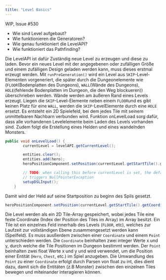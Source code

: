 ```yaml
---
title: "Level Basics"
---
```


WIP, Issue #530

-   Wie sind Level aufgebaut?
-   Wie funktionieren die Generatoren?
-   Wie genau funktioniert die LevelAPI?
-   Wie funktioniert das Pathfinding?

Die LevelAPI ist dafür Zuständig neue Level zu erzeugen und diese zu laden. Bevor ein neues Level mit der angegebenen
oder zufälligen Größe und einem zufälligen Design geladen werden kann, muss dieses erstmal erzeugt werden. Mit
`runPreGeneration()` wird ein Level aus `SKIP`-Level-Elementen vorgeneriert, die später durch die Dungeonelemente wie
(`FLOOR`(Bodenplatten des Dungeons), `WALL`(Wände des Dungeons), `HOLE`(fehlende Bodenplatten im Dungeon, die den Weg
blockueren)) überschrieben werden. Wände werden am äußeren Rand eines Levels erzeugt. Liegen die `SKIP`-Level-Elemente
neben einem `FLOOR`und es gibt keinen Platz für eine `WALL`, werden die `SKIP`-LevelElemente durch eine `HOLE` ersetzt.
Es entsteht ein 2D Spielefeld, bei dem jedes Tile mit seinem unmittelbaren Nachbarn verbunden wird. Funktion onLevelLoad
sorg dafür, dass alle vorhandenen Levelelemente beim Laden des Levels vorhanden sind. Zudem folgt die Erstellung eines
Helden und eines wandelnden Monsters.

``` java
public void onLevelLoad() {
        currentLevel = levelAPI.getCurrentLevel();

        entities.clear();
        entities.add(hero);
        heroPositionComponent.setPosition(currentLevel.getStartTile().getCoordinate().toPoint());

        // TODO: when calling this before currentLevel is set, the default ctor of PositionComponent
        // triggers NullPointerException
        setupDSLInput();
    }
```

Damit wird der Held auf seine Startposition zu beginn des Spils gesetzt.

``` java
heroPositionComponent.setPosition(currentLevel.getStartTile().getCoordinate().toPoint());
```

Die Level werden als ein 2D Tile-Array gespeichert, wobei jedes Tile eine feste Coordinate (Index der Position des Tiles
im Array) im Array besitzt. Ein Tile ist ein einzelnes Feld innerhalb des Levels (`FLOOR`, etc), welches zur Laufzeit
zur vollständigen Ebene zusammengesetzt werden kann (Speilfeld). Es muss ausßerdem zwischen einer `Coordinate` und einem
`Point` unterschieden werden. Die `Coordinate` beinhalten zwei integer Werte x und y, durch welche die Tile Positionen
im Dungeon bestimmt werden. Der `Point` beinhalten zwei float Werte x und y und wird verwendet, um die Position einer
Entität (`Hero`, `Chest`, etc.) im Spiel anzugeben. Die Umwandlung des `Point` zu einer `Coordinate` erfolgt durch
Parsen von float zu int, dies dient dazu, damit sich die Entitäten (z.B Monster) zwischen den einzelnen Tiles bewegen
und miteinander interagieren können.
